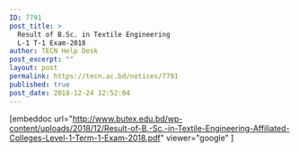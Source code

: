 ```yaml
---
ID: 7791
post_title: >
  Result of B.Sc. in Textile Engineering
  L-1 T-1 Exam-2018
author: TECN Help Desk
post_excerpt: ""
layout: post
permalink: https://tecn.ac.bd/notices/7791
published: true
post_date: 2018-12-24 12:52:04
---
```

[embeddoc url="http://www.butex.edu.bd/wp-content/uploads/2018/12/Result-of-B.-Sc.-in-Textile-Engineering-Affiliated-Colleges-Level-1-Term-1-Exam-2018.pdf" viewer="google" ]